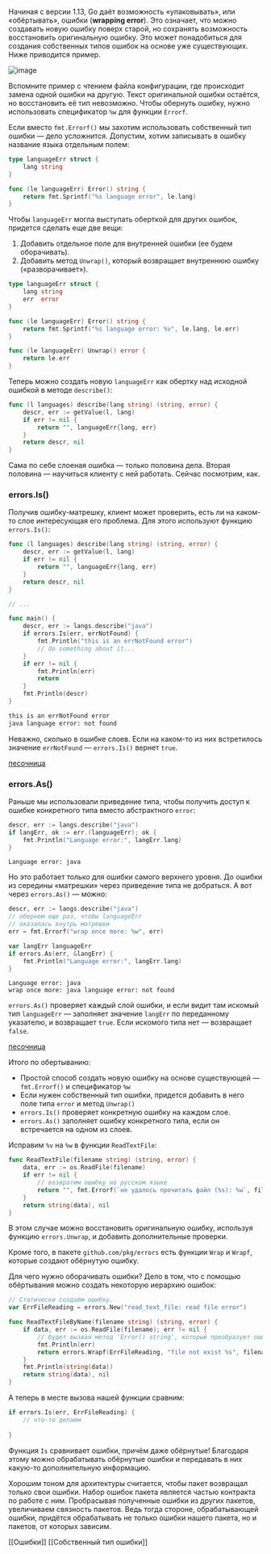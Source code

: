 Начиная с версии 1.13, Go даёт возможность «упаковывать», или «обёртывать», ошибки (**wrapping error**). Это означает, что можно создавать новую ошибку поверх старой, но сохранять возможность восстановить оригинальную ошибку. Это может понадобиться для создания собственных типов ошибок на основе уже существующих. Ниже приводится пример.

![image](https://pictures.s3.yandex.net:443/resources/6.1.wrapping_1643209004.png)

Вспомните пример с чтением файла конфигурации, где происходит замена одной ошибки на другую. Текст оригинальной ошибки остаётся, но восстановить её тип невозможно. Чтобы обернуть ошибку, нужно использовать спецификатор `%w` для функции `Errorf`.


Если вместо `fmt.Errorf()` мы захотим использовать собственный тип ошибки — дело усложнится. Допустим, хотим записывать в ошибку название языка отдельным полем:

```go
type languageErr struct {
    lang string
}

func (le languageErr) Error() string {
    return fmt.Sprintf("%s language error", le.lang)
}
```

Чтобы `languageErr` могла выступать оберткой для других ошибок, придется сделать еще две вещи:

1.  Добавить отдельное поле для внутренней ошибки (ее будем оборачивать).
2.  Добавить метод `Unwrap()`, который возвращает внутреннюю ошибку («разворачивает»).

```go
type languageErr struct {
    lang string
    err  error
}

func (le languageErr) Error() string {
    return fmt.Sprintf("%s language error: %v", le.lang, le.err)
}

func (le languageErr) Unwrap() error {
    return le.err
}
```

Теперь можно создать новую `languageErr` как обертку над исходной ошибкой в методе `describe()`:

```go
func (l languages) describe(lang string) (string, error) {
    descr, err := getValue(l, lang)
    if err != nil {
        return "", languageErr{lang, err}
    }
    return descr, nil
}
```

Сама по себе слоеная ошибка — только половина дела. Вторая половина — научиться клиенту с ней работать. Сейчас посмотрим, как.

### errors.Is()

Получив ошибку-матрешку, клиент может проверить, есть ли на каком-то слое интересующая его проблема. Для этого используют функцию `errors.Is()`:

```go
func (l languages) describe(lang string) (string, error) {
    descr, err := getValue(l, lang)
    if err != nil {
        return "", languageErr{lang, err}
    }
    return descr, nil
}

// ...

func main() {
    descr, err := langs.describe("java")
    if errors.Is(err, errNotFound) {
        fmt.Println("this is an errNotFound error")
        // do something about it...
    }
    if err != nil {
        fmt.Println(err)
        return
    }
    fmt.Println(descr)
}
```

```bash
this is an errNotFound error
java language error: not found
```

Неважно, сколько в ошибке слоев. Если на каком-то из них встретилось значение `errNotFound` — `errors.Is()` вернет `true`.

[песочница](https://go.dev/play/p/bX5LaSSHHQa)

### errors.As()

Раньше мы использовали приведение типа, чтобы получить доступ к ошибке конкретного типа вместо абстрактного `error`:

```go
descr, err := langs.describe("java")
if langErr, ok := err.(languageErr); ok {
    fmt.Println("Language error:", langErr.lang)
}
```

```no-highlight
Language error: java
```

Но это работает только для ошибки самого верхнего уровня. До ошибки из середины «матрешки» через приведение типа не добраться. А вот через `errors.As()` — можно:

```go
descr, err := langs.describe("java")
// обернем еще раз, чтобы languageErr
// оказалась внутрь матрешки
err = fmt.Errorf("wrap once more: %w", err)

var langErr languageErr
if errors.As(err, &langErr) {
    fmt.Println("Language error:", langErr.lang)
}
```

```no-highlight
Language error: java
wrap once more: java language error: not found
```

`errors.As()` проверяет каждый слой ошибки, и если видит там искомый тип `languageErr` — заполняет значение `langErr` по переданному указателю, и возвращает `true`. Если искомого типа нет — возвращает `false`.

[песочница](https://go.dev/play/p/mDY0C-7E32A)

Итого по обертыванию:

-   Простой способ создать новую ошибку на основе существующей — `fmt.Errorf()` и спецификатор `%w`
-   Если нужен собственный тип ошибки, придется добавить в него поле типа `error` и метод `Unwrap()`
-   `errors.Is()` проверяет конкретную ошибку на каждом слое.
-   `errors.As()` заполняет ошибку конкретного типа, если он встречается на одном из слоев.

Исправим `%v` на `%w` в функции `ReadTextFile`:

```go
func ReadTextFile(filename string) (string, error) {
    data, err := os.ReadFile(filename)
    if err != nil {
        // возвратим ошибку на русском языке
        return "", fmt.Errorf(`не удалось прочитать файл (%s): %w`, filename, err)
    }
    return string(data), nil
} 
```

В этом случае можно восстановить оригинальную ошибку, используя функцию `errors.Unwrap`, и добавить дополнительные проверки.

Кроме того, в пакете `github.com/pkg/errors` есть функции `Wrap` и `Wrapf`, которые создают обёрнутую ошибку.

Для чего нужно оборачивать ошибки? Дело в том, что с помощью обёртывания можно создать некоторую иерархию ошибок:

```go
// Статически создаём ошибку.
var ErrFileReading = errors.New("read_text_file: read file error") 

func ReadTextFileByName(filename string) (string, error) {
    if data, err := os.ReadFile(filename); err != nil {
        // будет вызван метод 'Error() string', который преобразует ошибку в строку
        fmt.Println(err)
        return errors.Wrapf(ErrFileReading, "file not exist %s", filename)
    }   
    fmt.Println(string(data))
    return string(data), nil
} 
```

А теперь в месте вызова нашей функции сравним:

```go
if errors.Is(err, ErrFileReading) {
    // что-то делаем
    
} 
```

Функция `Is` сравнивает ошибки, причём даже обёрнутые! Благодаря этому можно обрабатывать обёрнутые ошибки и передавать в них какую-то дополнительную информацию.

Хорошим тоном для архитектуры считается, чтобы пакет возвращал только свои ошибки. Набор ошибок пакета является частью контракта по работе с ним. Пробрасывая полученные ошибки из других пакетов, увеличиваем связность пакетов. Ведь тогда стороне, обрабатывающей ошибки, придётся обрабатывать не только ошибки нашего пакета, но и пакетов, от которых зависим.

[[Ошибки]] [[Собственный тип ошибки]]
